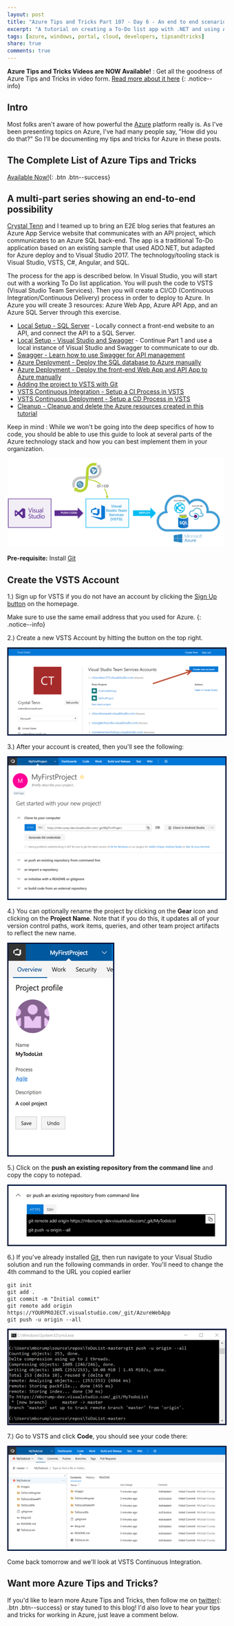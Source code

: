 ```yaml
---
layout: post
title: "Azure Tips and Tricks Part 107 - Day 6 - An end to end scenario with Azure App Service, API Apps, SQL, VSTS and CI/CD"
excerpt: "A tutorial on creating a To-Do list app with .NET and using Azure App Service, API Apps, SQL, VSTS and CI/CD"
tags: [azure, windows, portal, cloud, developers, tipsandtricks]
share: true
comments: true
---
```


**Azure Tips and Tricks Videos are NOW Available!** : Get all the goodness of Azure Tips and Tricks in video form. [Read more about it here](http://www.michaelcrump.net/azure-tips-and-tricks106/)
{: .notice--info}

## Intro

Most folks aren't aware of how powerful the [Azure](http://www.azure.com) platform really is. As I've been presenting topics on Azure, I've had many people say, "How did you do that?" So I'll be documenting my tips and tricks for Azure in these posts.

## The Complete List of Azure Tips and Tricks

[Available Now!](https://michaelcrump.net/azure-tips-and-tricks-complete-list/){: .btn .btn--success} 

## A multi-part series showing an end-to-end possibility

[Crystal Tenn](https://www.linkedin.com/in/crystal-tenn-6a0b9b67/) and I teamed up to bring an E2E blog series that features an Azure App Service website that communicates with an API project, which communicates to an Azure SQL back-end. The app is a traditional To-Do application based on an existing sample that used ADO.NET, but adapted for Azure deploy and to Visual Studio 2017. The technology/tooling stack is Visual Studio, VSTS, C#, Angular, and SQL. 

The process for the app is described below. In Visual Studio, you will start out with a working To Do list application. You will push the code to VSTS (Visual Studio Team Services). Then you will create a CI/CD (Continuous Integration/Continuous Delivery) process in order to deploy to Azure. In Azure you will create 3 resources: Azure Web App, Azure API App, and an Azure SQL Server through this exercise. 

* [Local Setup - SQL Server](http://www.michaelcrump.net/azure-tips-and-tricks101/) - Locally connect a front-end website to an API, and connect the API to a SQL Server. 
* [Local Setup - Visual Studio and Swagger](http://www.michaelcrump.net/azure-tips-and-tricks102/) - Continue Part 1 and use a local instance of Visual Studio and Swagger to communicate to our db.
* [Swagger - Learn how to use Swagger for API management](http://www.michaelcrump.net/azure-tips-and-tricks103/)
* [Azure Deployment - Deploy the SQL database to Azure manually](http://www.michaelcrump.net/azure-tips-and-tricks104/)
* [Azure Deployment - Deploy the front-end Web App and API App to Azure manually](http://www.michaelcrump.net/azure-tips-and-tricks105/)
* [Adding the project to VSTS with Git](http://www.michaelcrump.net/azure-tips-and-tricks107/) 
* [VSTS Continuous Integration - Setup a CI Process in VSTS](http://www.michaelcrump.net/azure-tips-and-tricks108/) 
* [VSTS Continuous Deployment - Setup a CD Process in VSTS](http://www.michaelcrump.net/azure-tips-and-tricks109/) 
* [Cleanup - Cleanup and delete the Azure resources created in this tutorial](http://www.michaelcrump.net/azure-tips-and-tricks110/)

Keep in mind : While we won't be going into the deep specifics of how to code, you should be able to use this guide to look at several parts of the Azure technology stack and how you can best implement them in your organization. 

<img src="/files/todolist-diagram.png">

**Pre-requisite:** Install [Git](https://git-scm.com/downloads)

## Create the VSTS Account

1.) Sign up for VSTS if you do not have an account by clicking the [Sign Up button](https://www.visualstudio.com/team-services/) on the homepage. 

Make sure to use the same email address that you used for Azure.
{: .notice--info}

2.) Create a new VSTS Account by hitting the button on the top right. 

<img style="border:3px solid #021a40" src="/files/blog5-00.png">

3.) After your account is created, then you'll see the following:

<img style="border:3px solid #021a40" src="/files/blog5-mc1.png">

4.) You can optionally rename the project by clicking on the **Gear** icon and clicking on the **Project Name**. Note that if you do this, it updates all of your version control paths, work items, queries, and other team project artifacts to reflect the new name. 

<img style="border:3px solid #021a40" src="/files/blog5-mc2.png">

5.) Click on the **push an existing repository from the command line** and copy the copy to notepad. 

<img style="border:3px solid #021a40" src="/files/blog5-mc3.png">

6.) If you've already installed [Git](https://git-scm.com/downloads), then run navigate to your Visual Studio solution and run the following commands in order. You'll need to change the 4th command to the URL you copied earlier

```text 
git init
git add .
git commit -m "Initial commit"
git remote add origin https://YOURPROJECT.visualstudio.com/_git/AzureWebApp
git push -u origin --all
```

<img style="border:3px solid #021a40" src="/files/blog5-mc04.png">

7.) Go to VSTS and click **Code**, you should see your code there:

<img style="border:3px solid #021a40" src="/files/blog5-mc05.png">

Come back tomorrow and we'll look at VSTS Continuous Integration. 


## Want more Azure Tips and Tricks?

If you'd like to learn more Azure Tips and Tricks, then follow me on [twitter](http://twitter.com/mbcrump){: .btn .btn--success} or stay tuned to this blog! I'd also love to hear your tips and tricks for working in Azure, just leave a comment below. 